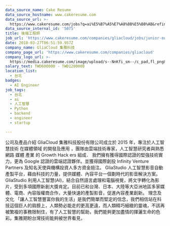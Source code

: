```yaml
---
data_source_name: Cake Resume
data_source_hostname: www.cakeresume.com
data_source_url: >-
  https://www.cakeresume.com/jobs?q=ai%E5%B7%A5%E7%A8%8B%E5%B8%AB&refinementList%5Blang_[…]y_type%5D=per_year&range%5Bsalary_range%5D%5Bmin%5D=1000000
data_source_internal_id: '5075'
title: 後端工程師
job_url: 'https://www.cakeresume.com/companies/gliacloud/jobs/junior-engineer'
date: 2018-03-27T06:51:59.957Z
company_name: GliaCloud 集雅科技
company_page_url: 'https://www.cakeresume.com/companies/gliacloud'
company_logo_url: >-
  https://media.cakeresume.com/image/upload/s--NnKfi_sm--/c_pad,fl_png8,h_200,w_200/v1565941306/toliwpxmw5sg8nrwuujs.png
salary_text: TWD600000 - TWD1200000
location_list:
  - 台北
badges:
  - AI Engineer
job_tags:
  - 台北
  - ai
  - 人工智慧
  - Python
  - backend
  - engineer
  - startup

---
```


公司及產品介紹 GliaCloud 集雅科技股份有限公司成立於 2015 年，專注於人工智慧技術 在媒體領域 的開發及應用 ，團隊由雲端技術專家，人工智慧研究者與熟悉 網路 媒體 產業 的 Growth Hack ers 組成． 我們擁有獲得國際認證的堅強技術實力，更為 Google 認證的雲端認證夥伴。並獲得國際創投 Infinity Venture Partners 及知名天使與機構投資人多方資金挹注。 GliaStudio 人工智慧影音自動產製平台，藉由科技的力量，提供媒體、內容平台一個劃時代的影音解決方案。GliaStudio 利用人工智慧(AI)，結合自然語言處理和電腦視覺，將文字轉化為影片，受到多項國際新創大獎肯定。目前已和台灣、日本、大陸等大亞洲地區多家媒體、電商、內容版權商合作，大量快速的產製影音，促進內容產業創新。 理念及文化 「讓人工智慧豐富你我的生活」是我們簡單而堅定的信念，我們相信站在科技這個巨人的肩膀上，人類勢必能走的更高更遠，而人類精巧細緻的靈魂，不該再被繁複的事務限制住，有了人工智慧的幫助，我們能夠更加盡情的揮灑生命的色彩。集雅期盼台灣技術能夠被世界看見，